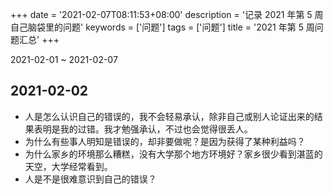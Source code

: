 +++
date = '2021-02-07T08:11:53+08:00'
description = '记录 2021 年第 5 周自己脑袋里的问题'
keywords = ['问题']
tags = ['问题']
title = '2021 年第 5 周问题汇总'
+++

2021-02-01 ~ 2021-02-07

## 2021-02-02

- 人是怎么认识自己的错误的，我不会轻易承认，除非自己或别人论证出来的结果表明是我的过错。我才勉强承认，不过也会觉得很丢人。
- 为什么有些事人明知是错误的，却非要做呢？是因为获得了某种利益吗？
- 为什么家乡的环境那么糟糕，没有大学那个地方环境好？家乡很少看到湛蓝的天空，大学经常看到。
- 人是不是很难意识到自己的错误？
